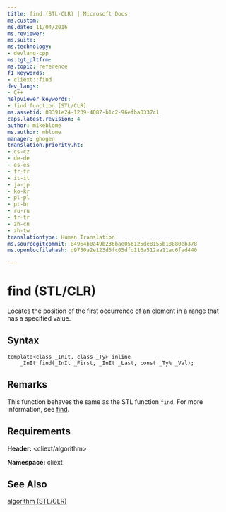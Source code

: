 ```yaml
---
title: find (STL-CLR) | Microsoft Docs
ms.custom: 
ms.date: 11/04/2016
ms.reviewer: 
ms.suite: 
ms.technology:
- devlang-cpp
ms.tgt_pltfrm: 
ms.topic: reference
f1_keywords:
- cliext::find
dev_langs:
- C++
helpviewer_keywords:
- find function [STL/CLR]
ms.assetid: 88391e24-1239-4087-b1c2-96efba0337c1
caps.latest.revision: 4
author: mikeblome
ms.author: mblome
manager: ghogen
translation.priority.ht:
- cs-cz
- de-de
- es-es
- fr-fr
- it-it
- ja-jp
- ko-kr
- pl-pl
- pt-br
- ru-ru
- tr-tr
- zh-cn
- zh-tw
translationtype: Human Translation
ms.sourcegitcommit: 84964b0a49b236bae056125de8155b18880eb378
ms.openlocfilehash: d9750a2e123d5fc05dfd116a512aa11ac6fad440

---
```

# find (STL/CLR)
Locates the position of the first occurrence of an element in a range that has a specified value.  
  
## Syntax  
  
```  
template<class _InIt, class _Ty> inline  
    _InIt find(_InIt _First, _InIt _Last, const _Ty% _Val);  
```  
  
## Remarks  
 This function behaves the same as the STL function `find`. For more information, see [find](http://msdn.microsoft.com/Library/021e9ef9-8817-409f-92ee-cd7104867361).  
  
## Requirements  
 **Header:** \<cliext/algorithm>  
  
 **Namespace:** cliext  
  
## See Also  
 [algorithm (STL/CLR)](../dotnet/algorithm-stl-clr.md)


<!--HONumber=Jan17_HO2-->


